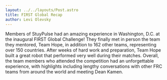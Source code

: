 ```yaml
---
layout: ../../layouts/Post.astro
title: FIRST Global Recap
author: Levi Olevsky
---
```

Members of StuyPulse had an amazing experience in Washington, D.C. at the inaugural FIRST Global Challenge!
They finally met in person the team they mentored, Team Hope, in addition to 162 other teams, representing over 150 countries.
After weeks of hard work and preparation, Team Hope built a great robot that performed very well
during their matches. Overall, the team members who attended the competition had an unforgettable experience,
with highlights including lengthy conversations with other FRC teams from around the world and meeting Dean Kamen.

